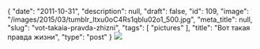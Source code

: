{
    "date": "2011-10-31",
    "description": null,
    "draft": false,
    "id": 109,
    "image": "/images/2015/03/tumblr_ltxu0oC4Rs1qblu02o1_500.jpg",
    "meta_title": null,
    "slug": "vot-takaia-pravda-zhizni",
    "tags": [
        "pictures"
    ],
    "title": "Вот такая правда жизни",
    "type": "post"
}
![](/images/2015/03/tumblr_ltxu0oC4Rs1qblu02o1_500.jpg)
